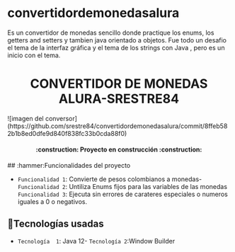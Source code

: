 # convertidordemonedasalura
Es un convertidor de monedas sencillo donde practique los enums, los getters and setters y tambien java orientado a objetos. Fue todo un desafio el tema de la interfaz gráfica y el tema de los strings con Java , pero es un inicio con el tema.
<h1 align="center"> CONVERTIDOR DE MONEDAS ALURA-SRESTRE84</h1>
![imagen del conversor] (https://github.com/srestre84/convertidordemonedasalura/commit/8ffeb582b1b8ed0dfe9d840f838fc33b0cda88f0)
<h4 align="center">
:construction: Proyecto en construcción :construction:
</h4>
## :hammer:Funcionalidades del proyecto

- `Funcionalidad 1`: Convierte de pesos colombianos a monedas- `Funcionalidad 2`: Untiliza Enums fijos para las variables de las monedas
 `Funcionalidad 3`: Ejecuta sin errores de carateres especiales o numeros iguales a 0 o negativos.
## :hammer:Tecnologías usadas

- `Tecnología  1`: Java 12- `Tecnología 2`:Window Builder
